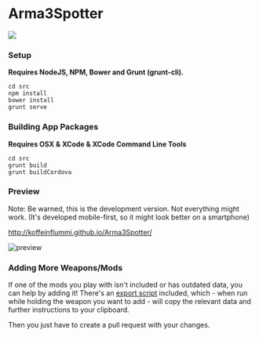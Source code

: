 Arma3Spotter
============

[![](http://img.shields.io/travis/KoffeinFlummi/Arma3Spotter.svg?style=flat)](https://travis-ci.org/KoffeinFlummi/Arma3Spotter)


### Setup

**Requires NodeJS, NPM, Bower and Grunt (grunt-cli).**

```shell
cd src
npm install
bower install
grunt serve
```

### Building App Packages

**Requires OSX & XCode & XCode Command Line Tools**

```shell
cd src
grunt build
grunt buildCordova
```


### Preview

Note: Be warned, this is the development version. Not everything might work.
(It's developed mobile-first, so it might look better on a smartphone)

http://koffeinflummi.github.io/Arma3Spotter/

![preview](https://cloud.githubusercontent.com/assets/1235520/5546924/456743f0-8b4e-11e4-9556-c0c96a17729f.jpg)


### Adding More Weapons/Mods

If one of the mods you play with isn't included or has outdated data, you can help by adding it! There's an [export script](https://www.github.com/KoffeinFlummi/Arma3Spotter/blob/master/export.sqf) included, which - when run while holding the weapon you want to add - will copy the relevant data and further instructions to your clipboard.

Then you just have to create a pull request with your changes.
